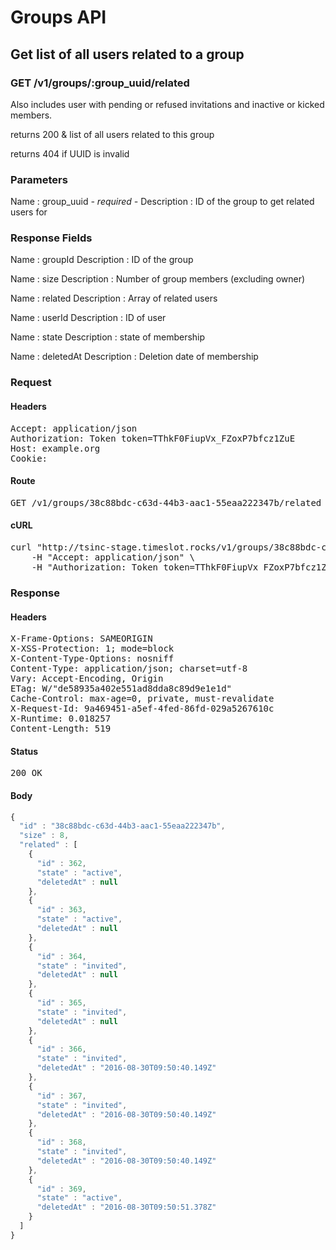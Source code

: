 # Groups API

## Get list of all users related to a group

### GET /v1/groups/:group_uuid/related

Also includes user with pending or refused invitations and inactive or kicked members.

returns 200 &amp; list of all users related to this group

returns 404 if UUID is invalid

### Parameters

Name : group_uuid *- required -*
Description : ID of the group to get related users for


### Response Fields

Name : groupId
Description : ID of the group

Name : size
Description : Number of group members (excluding owner)

Name : related
Description : Array of related users

Name : userId
Description : ID of user

Name : state
Description : state of membership

Name : deletedAt
Description : Deletion date of membership

### Request

#### Headers

<pre>Accept: application/json
Authorization: Token token=TThkF0FiupVx_FZoxP7bfcz1ZuE
Host: example.org
Cookie: </pre>

#### Route

<pre>GET /v1/groups/38c88bdc-c63d-44b3-aac1-55eaa222347b/related</pre>

#### cURL

<pre class="request">curl &quot;http://tsinc-stage.timeslot.rocks/v1/groups/38c88bdc-c63d-44b3-aac1-55eaa222347b/related&quot; -X GET \
	-H &quot;Accept: application/json&quot; \
	-H &quot;Authorization: Token token=TThkF0FiupVx_FZoxP7bfcz1ZuE&quot;</pre>

### Response

#### Headers

<pre>X-Frame-Options: SAMEORIGIN
X-XSS-Protection: 1; mode=block
X-Content-Type-Options: nosniff
Content-Type: application/json; charset=utf-8
Vary: Accept-Encoding, Origin
ETag: W/&quot;de58935a402e551ad8dda8c89d9e1e1d&quot;
Cache-Control: max-age=0, private, must-revalidate
X-Request-Id: 9a469451-a5ef-4fed-86fd-029a5267610c
X-Runtime: 0.018257
Content-Length: 519</pre>

#### Status

<pre>200 OK</pre>

#### Body

```javascript
{
  "id" : "38c88bdc-c63d-44b3-aac1-55eaa222347b",
  "size" : 8,
  "related" : [
    {
      "id" : 362,
      "state" : "active",
      "deletedAt" : null
    },
    {
      "id" : 363,
      "state" : "active",
      "deletedAt" : null
    },
    {
      "id" : 364,
      "state" : "invited",
      "deletedAt" : null
    },
    {
      "id" : 365,
      "state" : "invited",
      "deletedAt" : null
    },
    {
      "id" : 366,
      "state" : "invited",
      "deletedAt" : "2016-08-30T09:50:40.149Z"
    },
    {
      "id" : 367,
      "state" : "invited",
      "deletedAt" : "2016-08-30T09:50:40.149Z"
    },
    {
      "id" : 368,
      "state" : "invited",
      "deletedAt" : "2016-08-30T09:50:40.149Z"
    },
    {
      "id" : 369,
      "state" : "active",
      "deletedAt" : "2016-08-30T09:50:51.378Z"
    }
  ]
}
```

